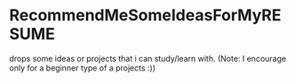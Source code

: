 # RecommendMeSomeIdeasForMyRESUME
drops some ideas or projects that i can study/learn with. (Note: I encourage only for a beginner type of a projects :))
